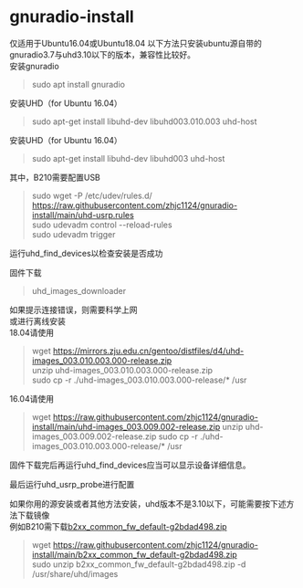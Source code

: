 # gnuradio-install 
仅适用于Ubuntu16.04或Ubuntu18.04
以下方法只安装ubuntu源自带的gnuradio3.7与uhd3.10以下的版本，兼容性比较好。  
安装gnuradio
>sudo apt install gnuradio  

安装UHD（for Ubuntu 16.04）
>sudo apt-get install libuhd-dev libuhd003.010.003 uhd-host  

安装UHD（for Ubuntu 16.04）
>sudo apt-get install libuhd-dev libuhd003 uhd-host  


其中，B210需要配置USB
>sudo wget -P /etc/udev/rules.d/ https://raw.githubusercontent.com/zhjc1124/gnuradio-install/main/uhd-usrp.rules  
>sudo udevadm control --reload-rules  
>sudo udevadm trigger  

运行uhd_find_devices以检查安装是否成功  


固件下载  
>uhd_images_downloader  

如果提示连接错误，则需要科学上网  
或进行离线安装  
18.04请使用  
>wget https://mirrors.zju.edu.cn/gentoo/distfiles/d4/uhd-images_003.010.003.000-release.zip  
>unzip uhd-images_003.010.003.000-release.zip  
>sudo cp -r ./uhd-images_003.010.003.000-release/* /usr  

16.04请使用  
>wget https://raw.githubusercontent.com/zhjc1124/gnuradio-install/main/uhd-images_003.009.002-release.zip 
>unzip uhd-images_003.009.002-release.zip
>sudo cp -r ./uhd-images_003.010.003.000-release/* /usr  

固件下载完后再运行uhd_find_devices应当可以显示设备详细信息。  

最后运行uhd_usrp_probe进行配置  


如果你用的源安装或者其他方法安装，uhd版本不是3.10以下，可能需要按下述方法下载镜像  
例如B210需下载[b2xx_common_fw_default-g2bdad498.zip](https://files.ettus.com/binaries/cache/usrp1/fpga-6bea23d/usrp1_b100_fw_default-g6bea23d.zip)  
>wget https://raw.githubusercontent.com/zhjc1124/gnuradio-install/main/b2xx_common_fw_default-g2bdad498.zip  
>sudo unzip b2xx_common_fw_default-g2bdad498.zip -d /usr/share/uhd/images